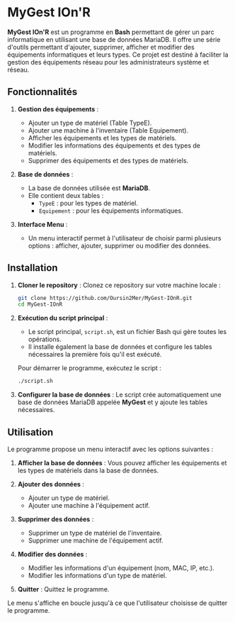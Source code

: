 # MyGest IOn'R


**MyGest IOn'R** est un programme en **Bash** permettant de gérer un parc informatique en utilisant une base de données MariaDB. Il offre une série d'outils permettant d'ajouter, supprimer, afficher et modifier des équipements informatiques et leurs types. Ce projet est destiné à faciliter la gestion des équipements réseau pour les administrateurs système et réseau.

## Fonctionnalités

1. **Gestion des équipements** :
    - Ajouter un type de matériel (Table TypeE).
    - Ajouter une machine à l'inventaire (Table Equipement).
    - Afficher les équipements et les types de matériels.
    - Modifier les informations des équipements et des types de matériels.
    - Supprimer des équipements et des types de matériels.

2. **Base de données** :
    - La base de données utilisée est **MariaDB**.
    - Elle contient deux tables :
      - `TypeE` : pour les types de matériel.
      - `Equipement` : pour les équipements informatiques.

3. **Interface Menu** :
    - Un menu interactif permet à l'utilisateur de choisir parmi plusieurs options : afficher, ajouter, supprimer ou modifier des données.


## Installation

1. **Cloner le repository** :
   Clonez ce repository sur votre machine locale :

   ```bash
   git clone https://github.com/Oursin2Mer/MyGest-IOnR.git
   cd MyGest-IOnR
   ```

2. **Exécution du script principal** :
   - Le script principal, `script.sh`, est un fichier Bash qui gère toutes les opérations.
   - Il installe également la base de données et configure les tables nécessaires la première fois qu'il est exécuté.

   Pour démarrer le programme, exécutez le script :

   ```bash
   ./script.sh
   ```

3. **Configurer la base de données** :
   Le script crée automatiquement une base de données MariaDB appelée **MyGest** et y ajoute les tables nécessaires.

## Utilisation

Le programme propose un menu interactif avec les options suivantes :

1. **Afficher la base de données** :
   Vous pouvez afficher les équipements et les types de matériels dans la base de données.

2. **Ajouter des données** :
   - Ajouter un type de matériel.
   - Ajouter une machine à l'équipement actif.

3. **Supprimer des données** :
   - Supprimer un type de matériel de l'inventaire.
   - Supprimer une machine de l'équipement actif.

4. **Modifier des données** :
   - Modifier les informations d'un équipement (nom, MAC, IP, etc.).
   - Modifier les informations d'un type de matériel.

5. **Quitter** :
   Quittez le programme.

Le menu s'affiche en boucle jusqu'à ce que l'utilisateur choisisse de quitter le programme.
